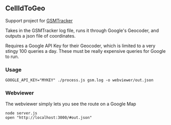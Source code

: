 ## CellIdToGeo

Support project for [GSMTracker](https://github.com/mdp/GSMTracker)

Takes in the GSMTracker log file, runs it through Google's Geocoder, and
outputs a json file of coordinates.

Requires a Google API Key for their Geocoder, which is limited to a very
stingy 100 queries a day. These must be really expensive queries for Google to run.

### Usage

    GOOGLE_API_KEY="MYKEY" ./process.js gsm.log -o webviewer/out.json

### Webviewer

The webviewer simply lets you see the route on a Google Map

    node server.js
    open "http://localhost:3000/#out.json"


